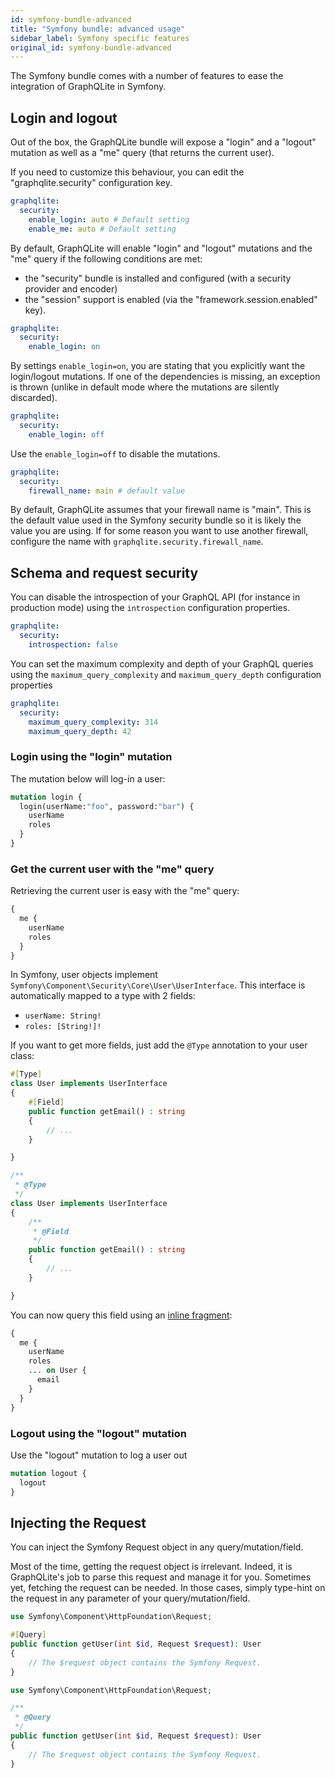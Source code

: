 ```yaml
---
id: symfony-bundle-advanced
title: "Symfony bundle: advanced usage"
sidebar_label: Symfony specific features
original_id: symfony-bundle-advanced
---
```


The Symfony bundle comes with a number of features to ease the integration of GraphQLite in Symfony.

## Login and logout

Out of the box, the GraphQLite bundle will expose a "login" and a "logout" mutation as well
as a "me" query (that returns the current user).

If you need to customize this behaviour, you can edit the "graphqlite.security" configuration key.

```yaml
graphqlite:
  security:
    enable_login: auto # Default setting
    enable_me: auto # Default setting
```

By default, GraphQLite will enable "login" and "logout" mutations and the "me" query if the following conditions are met:

- the "security" bundle is installed and configured (with a security provider and encoder)
- the "session" support is enabled (via the "framework.session.enabled" key).

```yaml
graphqlite:
  security:
    enable_login: on
```

By settings `enable_login=on`, you are stating that you explicitly want the login/logout mutations.
If one of the dependencies is missing, an exception is thrown (unlike in default mode where the mutations
are silently discarded).

```yaml
graphqlite:
  security:
    enable_login: off
```

Use the `enable_login=off` to disable the mutations.

```yaml
graphqlite:
  security:
    firewall_name: main # default value
```

By default, GraphQLite assumes that your firewall name is "main". This is the default value used in the
Symfony security bundle so it is likely the value you are using. If for some reason you want to use
another firewall, configure the name with `graphqlite.security.firewall_name`.

## Schema and request security

You can disable the introspection of your GraphQL API (for instance in production mode) using
the `introspection` configuration properties.

```yaml
graphqlite:
  security:
    introspection: false
```


You can set the maximum complexity and depth of your GraphQL queries using the `maximum_query_complexity` 
and `maximum_query_depth` configuration properties

```yaml
graphqlite:
  security:
    maximum_query_complexity: 314
    maximum_query_depth: 42
```

### Login using the "login" mutation

The mutation below will log-in a user:

```graphql
mutation login {
  login(userName:"foo", password:"bar") {
    userName
    roles
  }
}
```

### Get the current user with the "me" query

Retrieving the current user is easy with the "me" query:

```graphql
{
  me {
    userName
    roles
  }
}
```

In Symfony, user objects implement `Symfony\Component\Security\Core\User\UserInterface`.
This interface is automatically mapped to a type with 2 fields:

- `userName: String!`
- `roles: [String!]!`

If you want to get more fields, just add the `@Type` annotation to your user class:

<!--DOCUSAURUS_CODE_TABS-->
<!--PHP 8+-->
```php
#[Type]
class User implements UserInterface
{
    #[Field]
    public function getEmail() : string
    {
        // ...
    }

}
```
<!--PHP 7+-->
```php
/**
 * @Type
 */
class User implements UserInterface
{
    /**
     * @Field
     */
    public function getEmail() : string
    {
        // ...
    }

}
```
<!--END_DOCUSAURUS_CODE_TABS-->

You can now query this field using an [inline fragment](https://graphql.org/learn/queries/#inline-fragments):

```graphql
{
  me {
    userName
    roles
    ... on User {
      email
    }
  }
}
```

### Logout using the "logout" mutation

Use the "logout" mutation to log a user out

```graphql
mutation logout {
  logout
}
```

## Injecting the Request

You can inject the Symfony Request object in any query/mutation/field.

Most of the time, getting the request object is irrelevant. Indeed, it is GraphQLite's job to parse this request and
manage it for you. Sometimes yet, fetching the request can be needed. In those cases, simply type-hint on the request
in any parameter of your query/mutation/field.

<!--DOCUSAURUS_CODE_TABS-->
<!--PHP 8+-->
```php
use Symfony\Component\HttpFoundation\Request;

#[Query]
public function getUser(int $id, Request $request): User
{
    // The $request object contains the Symfony Request.
}
```
<!--PHP 7+-->
```php
use Symfony\Component\HttpFoundation\Request;

/**
 * @Query
 */
public function getUser(int $id, Request $request): User
{
    // The $request object contains the Symfony Request.
}
```
<!--END_DOCUSAURUS_CODE_TABS-->

